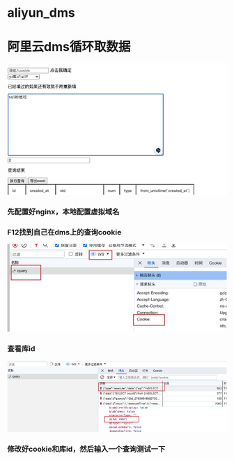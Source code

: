 # aliyun_dms
# 阿里云dms循环取数据

![查看](https://github.com/cc2415/aliyun_dms/blob/main/img_1.jpg)
### 先配置好nginx，本地配置虚拟域名

### F12找到自己在dms上的查询cookie

![查看cookie](https://github.com/cc2415/aliyun_dms/blob/main/Snipaste_2024-02-26_11-33-17.jpg)
### 查看库id
![查看库id](https://github.com/cc2415/aliyun_dms/blob/main/img_2.jpg)
### 修改好cookie和库id，然后输入一个查询测试一下
